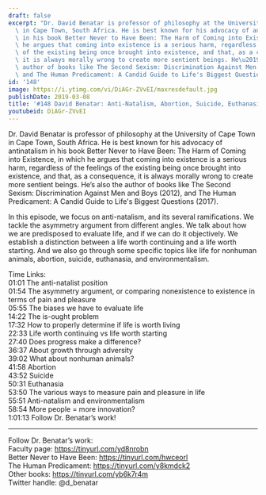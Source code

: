 ```yaml
---
draft: false
excerpt: "Dr. David Benatar is professor of philosophy at the University of Cape Town\
  \ in Cape Town, South Africa. He is best known for his advocacy of antinatalism\
  \ in his book Better Never to Have Been: The Harm of Coming into Existence, in which\
  \ he argues that coming into existence is a serious harm, regardless of the feelings\
  \ of the existing being once brought into existence, and that, as a consequence,\
  \ it is always morally wrong to create more sentient beings. He\u2019s also the\
  \ author of books like The Second Sexism: Discrimination Against Men and Boys (2012),\
  \ and The Human Predicament: A Candid Guide to Life's Biggest Questions (2017)."
id: '148'
image: https://i.ytimg.com/vi/DiAGr-ZVvEI/maxresdefault.jpg
publishDate: 2019-03-08
title: '#148 David Benatar: Anti-Natalism, Abortion, Suicide, Euthanasia, Environmentalism'
youtubeid: DiAGr-ZVvEI
---
```

<div class="timelinks">

Dr. David Benatar is professor of philosophy at the University of Cape Town in Cape Town, South Africa. He is best known for his advocacy of antinatalism in his book Better Never to Have Been: The Harm of Coming into Existence, in which he argues that coming into existence is a serious harm, regardless of the feelings of the existing being once brought into existence, and that, as a consequence, it is always morally wrong to create more sentient beings. He’s also the author of books like The Second Sexism: Discrimination Against Men and Boys (2012), and The Human Predicament: A Candid Guide to Life's Biggest Questions (2017).

In this episode, we focus on anti-natalism, and its several ramifications. We tackle the asymmetry argument from different angles. We talk about how we are predisposed to evaluate life, and if we can do it objectively. We establish a distinction between a life worth continuing and a life worth starting. And we also go through some specific topics like life for nonhuman animals, abortion, suicide, euthanasia, and environmentalism. 

Time Links:  
<time>01:01</time> The anti-natalist position  
<time>01:54</time> The asymmetry argument, or comparing nonexistence to existence in terms of pain and pleasure                               
<time>05:55</time> The biases we have to evaluate life                  
<time>14:22</time> The is-ought problem        
<time>17:32</time> How to properly determine if life is worth living           
<time>22:33</time> Life worth continuing vs life worth starting              
<time>27:40</time> Does progress make a difference?            
<time>36:37</time> About growth through adversity  
<time>39:02</time> What about nonhuman animals?   
<time>41:58</time> Abortion  
<time>43:52</time> Suicide  
<time>50:31</time> Euthanasia  
<time>53:50</time> The various ways to measure pain and pleasure in life  
<time>55:51</time> Anti-natalism and environmentalism  
<time>58:54</time> More people = more innovation?  
<time>1:01:13</time> Follow Dr. Benatar’s work!      

---

Follow Dr. Benatar’s work:  
Faculty page: https://tinyurl.com/yd8nrobn  
Better Never to Have Been: https://tinyurl.com/hwceorl  
The Human Predicament: https://tinyurl.com/y8kmdck2  
Other books: https://tinyurl.com/yb6k7r4m  
Twitter handle: @d_benatar
</div>

